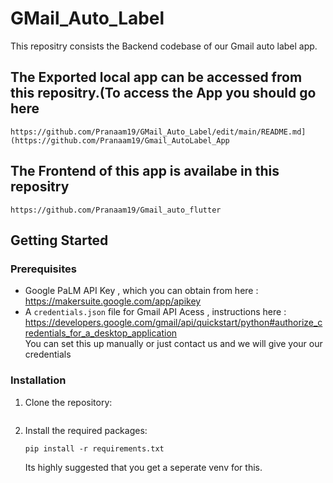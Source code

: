 ﻿# GMail_Auto_Label

 This repositry consists the Backend codebase of our Gmail auto label app.

 ## The Exported local app can be accessed from this repositry.(To access the App you should go here
 
```
https://github.com/Pranaam19/GMail_Auto_Label/edit/main/README.md](https://github.com/Pranaam19/Gmail_AutoLabel_App
```
 ## The Frontend of this app is availabe in this repositry

 ```
https://github.com/Pranaam19/Gmail_auto_flutter
```

## Getting Started
### Prerequisites
- Google PaLM API Key , which you can obtain from here : https://makersuite.google.com/app/apikey  
- A `credentials.json` file for Gmail API Acess , instructions here : https://developers.google.com/gmail/api/quickstart/python#authorize_credentials_for_a_desktop_application  
You can set this up manually or just contact us and we will give your our credentials

### Installation

1. Clone the repository:
   ```
   
   ```
2. Install the required packages:
   ```
   pip install -r requirements.txt
   ```
   Its highly suggested that you get a seperate venv for this.  

